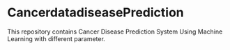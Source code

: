 # CancerdatadiseasePrediction
This repository contains  Cancer Disease Prediction System Using Machine Learning with different parameter.
